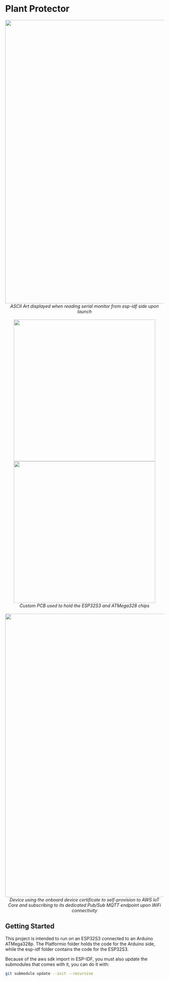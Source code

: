 # Plant Protector

<p align="center">
<img src="https://github.com/user-attachments/assets/49dcf414-d3b9-4081-9259-3601e2cb3a9e" width="900"/>
<br>
<em>ASCII Art displayed when reading serial monitor from esp-idf side upon launch</em>  
<br><br>

<img src="https://github.com/user-attachments/assets/81a8a352-30bc-4e79-a403-1727ca632b10" width="450"/>
<img src="https://github.com/user-attachments/assets/689ba080-d810-4638-8fb7-3a4b6d97f650" width="450"/>
<br>
<em>Custom PCB used to hold the ESP32S3 and ATMega328 chips</em>
<br><br>

<img src="https://github.com/user-attachments/assets/010d351d-6f9d-43f1-be8e-59e6b5be1547" width="900"/>
<br>
<em>Device using the onboard device certificate to self-provision to AWS IoT Core and subscribing to its dedicated Pub/Sub MQTT endpoint upon WiFi connectivity</em>

</p>


## Getting Started

This project is intended to run on an ESP32S3 connected to an Arduino ATMega328p. The Platformio folder holds the code for the Arduino side, while the esp-idf folder contains the code for the ESP32S3.

Because of the aws sdk import in ESP-IDF, you must also update the submodules that comes with it, you can do it with:
``` bash
git submodule update --init --recursive
```
